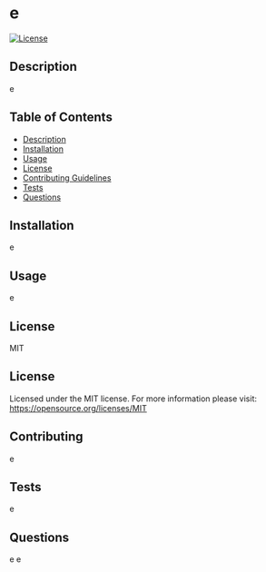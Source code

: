 # e

  [![License](https://img.shields.io/badge/License-MIT-yellow.svg)](https://opensource.org/licenses/MIT)

   

  ## Description
   e

  ## Table of Contents
  
  - [Description](#Description)
  - [Installation](#Installation)
  - [Usage](#Usage)
  - [License](#License)
  - [Contributing Guidelines](#Contributing)
  - [Tests](#Tests)
  - [Questions](#Questions)

  ## Installation
   e

  ## Usage
   e

  ## License
   MIT
   ## License
Licensed under the MIT license. For more information please visit: https://opensource.org/licenses/MIT   
      


  ## Contributing
   e

  ## Tests
   e

  ## Questions
   e
   e
